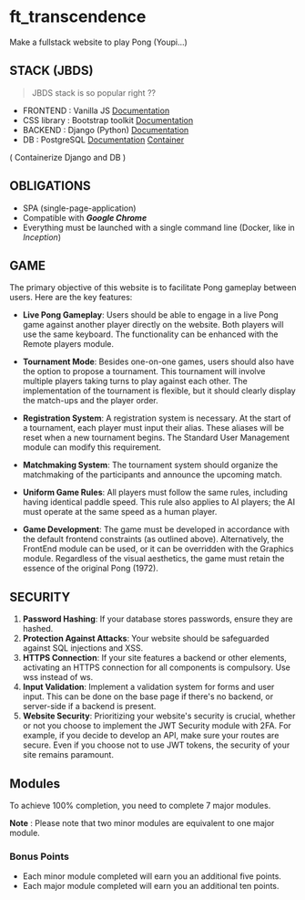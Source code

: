 # ft_transcendence

Make a fullstack website to play Pong (Youpi...)

## STACK (JBDS)

> JBDS stack is so popular right ??

- FRONTEND : Vanilla JS [Documentation](https://www.w3schools.com/js/DEFAULT.asp)
- CSS library : Bootstrap toolkit [Documentation](https://getbootstrap.com/)
- BACKEND : Django (Python) [Documentation](https://docs.djangoproject.com/en/5.1/)
- DB : PostgreSQL [Documentation](https://www.postgresql.org/docs/current/) [Container](https://hub.docker.com/_/postgres/)

( Containerize Django and DB )

## OBLIGATIONS

- SPA (single-page-application) 
- Compatible with ***Google Chrome***
- Everything must be launched with a single command line (Docker, like in *Inception*)

## GAME

The primary objective of this website is to facilitate Pong gameplay between users. Here are the key features:

- **Live Pong Gameplay**: Users should be able to engage in a live Pong game against another player directly on the website. Both players will use the same keyboard. The functionality can be enhanced with the Remote players module.

- **Tournament Mode**: Besides one-on-one games, users should also have the option to propose a tournament. This tournament will involve multiple players taking turns to play against each other. The implementation of the tournament is flexible, but it should clearly display the match-ups and the player order.

- **Registration System**: A registration system is necessary. At the start of a tournament, each player must input their alias. These aliases will be reset when a new tournament begins. The Standard User Management module can modify this requirement.

- **Matchmaking System**: The tournament system should organize the matchmaking of the participants and announce the upcoming match.

- **Uniform Game Rules**: All players must follow the same rules, including having identical paddle speed. This rule also applies to AI players; the AI must operate at the same speed as a human player.

- **Game Development**: The game must be developed in accordance with the default frontend constraints (as outlined above). Alternatively, the FrontEnd module can be used, or it can be overridden with the Graphics module. Regardless of the visual aesthetics, the game must retain the essence of the original Pong (1972).

## SECURITY

1. **Password Hashing**: If your database stores passwords, ensure they are hashed.
2. **Protection Against Attacks**: Your website should be safeguarded against SQL injections and XSS.
3. **HTTPS Connection**: If your site features a backend or other elements, activating an HTTPS connection for all components is compulsory. Use wss instead of ws.
4. **Input Validation**: Implement a validation system for forms and user input. This can be done on the base page if there's no backend, or server-side if a backend is present.
5. **Website Security**: Prioritizing your website's security is crucial, whether or not you choose to implement the JWT Security module with 2FA. For example, if you decide to develop an API, make sure your routes are secure. Even if you choose not to use JWT tokens, the security of your site remains paramount.

## Modules

To achieve 100% completion, you need to complete 7 major modules.

**Note** : Please note that two minor modules are equivalent to one major module.

### Bonus Points

- Each minor module completed will earn you an additional five points.
- Each major module completed will earn you an additional ten points.
